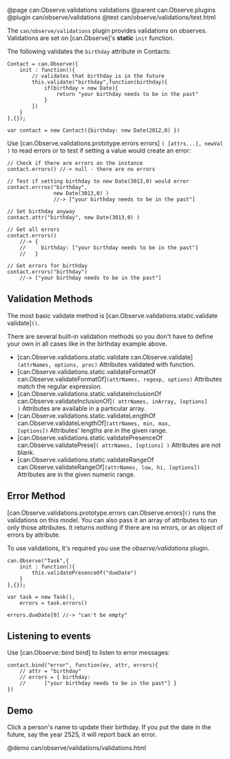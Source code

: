 @page can.Observe.validations validations
@parent can.Observe.plugins
@plugin can/observe/validations
@test can/observe/validations/test.html

The `can/observe/validations` plugin provides validations on observes. Validations
are set on [can.Observe]'s __static__ `init` function.

The following validates the `birthday` attribute in Contacts:

    Contact = can.Observe({
    	init : function(){
    		// validates that birthday is in the future
    		this.validate("birthday",function(birthday){
    			if(birthday > new Date){
    				return "your birthday needs to be in the past"
    			}
    		})
    	}
    },{});
    
    var contact = new Contact({birthday: new Date(2012,0) })

Use [can.Observe.validations.prototype.errors errors] `( [attrs...], newVal )` to read errors
or to test if setting a value would create an error:

    // Check if there are errors on the instance
    contact.errors() //-> null - there are no errors
    
    // Test if setting birthday to new Date(3013,0) would error
    contact.errros("birthday", 
                   new Date(3013,0) ) 
                   //-> ["your birthday needs to be in the past"] 
    
    // Set birthday anyway
    contact.attr("birthday", new Date(3013,0) )
    
    // Get all errors
    contact.errors() 
        //-> {
        //     birthday: ["your birthday needs to be in the past"]
        //   }
        
    // Get errors for birthday
    contact.errors("birthday") 
        //-> ["your birthday needs to be in the past"]

## Validation Methods

The most basic validate method is [can.Observe.validations.static.validate validate]<code>()</code>.  

There are several built-in validation methods so you don't have to define your own in all cases like in the birthday example above.

- [can.Observe.validations.static.validate can.Observe.validate]<code>(attrNames, options, proc)</code> Attributes validated with function.
- [can.Observe.validations.static.validateFormatOf can.Observe.validateFormatOf]<code>(attrNames, regexp, options)</code> Attributes match the regular expression.	
- [can.Observe.validations.static.validateInclusionOf can.Observe.validateInclusionOf]<code>( attrNames, inArray, [options] )</code> Attributes are available in a particular array.	
- [can.Observe.validations.static.validateLengthOf can.Observe.validateLengthOf]<code>(attrNames, min, max, [options])</code> Attributes' lengths are in the given range.	
- [can.Observe.validations.static.validatePresenceOf can.Observe.validatePrese]<code>( attrNames, [options] )</code> Attributes are not blank.	
- [can.Observe.validations.static.validateRangeOf can.Observe.validateRangeOf]<code>(attrNames, low, hi, [options])</code> Attributes are in the given numeric range.

## Error Method

[can.Observe.validations.prototype.errors can.Observe.errors]<code>()</code> runs the validations on this model. You can also pass it an array 
of attributes to run only those attributes. It returns 
nothing if there are no errors, or an object of errors by attribute.

To use validations, it's required you use the _observe/validations_ plugin.

	can.Observe("Task",{
		init : function(){
			this.validatePresenceOf("dueDate")
		}
	},{});

	var task = new Task(),
    	errors = task.errors()

	errors.dueDate[0] //-> "can't be empty"

## Listening to events

Use [can.Observe::bind bind] to listen to error messages:

	contact.bind("error", function(ev, attr, errors){
		// attr = "birthday"
		// errors = { birthday: 
		//		["your birthday needs to be in the past"] }
	})

## Demo

Click a person's name to update their birthday.  If you put the date
in the future, say the year 2525, it will report back an error.

@demo can/observe/validations/validations.html
